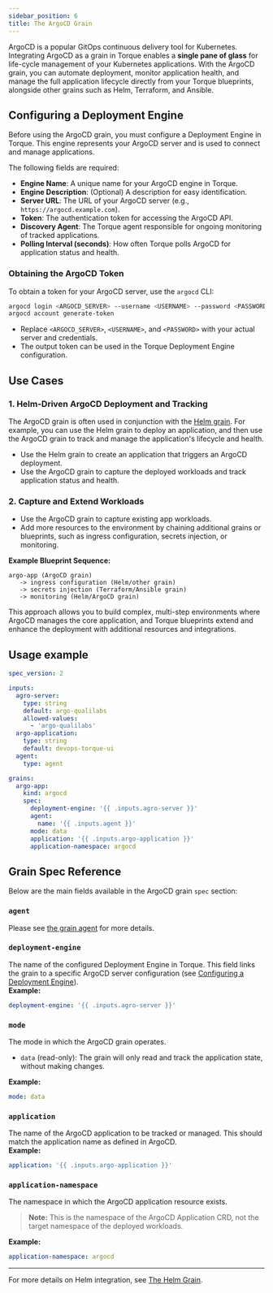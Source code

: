 ```yaml
---
sidebar_position: 6
title: The ArgoCD Grain
---
```


ArgoCD is a popular GitOps continuous delivery tool for Kubernetes. Integrating ArgoCD as a grain in Torque enables a **single pane of glass** for life-cycle management of your Kubernetes applications. With the ArgoCD grain, you can automate deployment, monitor application health, and manage the full application lifecycle directly from your Torque blueprints, alongside other grains such as Helm, Terraform, and Ansible.

## Configuring a Deployment Engine

Before using the ArgoCD grain, you must configure a Deployment Engine in Torque. This engine represents your ArgoCD server and is used to connect and manage applications.

The following fields are required:

- **Engine Name**: A unique name for your ArgoCD engine in Torque.
- **Engine Description**: (Optional) A description for easy identification.
- **Server URL**: The URL of your ArgoCD server (e.g., `https://argocd.example.com`).
- **Token**: The authentication token for accessing the ArgoCD API.
- **Discovery Agent**: The Torque agent responsible for ongoing monitoring of tracked applications.
- **Polling Interval (seconds)**: How often Torque polls ArgoCD for application status and health.

### Obtaining the ArgoCD Token

To obtain a token for your ArgoCD server, use the `argocd` CLI:

```bash
argocd login <ARGOCD_SERVER> --username <USERNAME> --password <PASSWORD>
argocd account generate-token
```

- Replace `<ARGOCD_SERVER>`, `<USERNAME>`, and `<PASSWORD>` with your actual server and credentials.
- The output token can be used in the Torque Deployment Engine configuration.

## Use Cases

### 1. Helm-Driven ArgoCD Deployment and Tracking

The ArgoCD grain is often used in conjunction with the [Helm grain](/blueprint-designer-guide/blueprints/helm-grain.md). For example, you can use the Helm grain to deploy an application, and then use the ArgoCD grain to track and manage the application's lifecycle and health.

- Use the Helm grain to create an application that triggers an ArgoCD deployment.
- Use the ArgoCD grain to capture the deployed workloads and track application status and health.

### 2. Capture and Extend Workloads

- Use the ArgoCD grain to capture existing app workloads.
- Add more resources to the environment by chaining additional grains or blueprints, such as ingress configuration, secrets injection, or monitoring.

**Example Blueprint Sequence:**
```
argo-app (ArgoCD grain) 
   -> ingress configuration (Helm/other grain) 
   -> secrets injection (Terraform/Ansible grain) 
   -> monitoring (Helm/ArgoCD grain)
```

This approach allows you to build complex, multi-step environments where ArgoCD manages the core application, and Torque blueprints extend and enhance the deployment with additional resources and integrations.


## Usage example

```yaml
spec_version: 2

inputs:
  agro-server:
    type: string
    default: argo-qualilabs
    allowed-values: 
      - 'argo-qualilabs'
  argo-application:
    type: string
    default: devops-torque-ui
  agent:
    type: agent

grains:
  argo-app:
    kind: argocd
    spec:
      deployment-engine: '{{ .inputs.agro-server }}'
      agent:
        name: '{{ .inputs.agent }}'
      mode: data
      application: '{{ .inputs.argo-application }}'
      application-namespace: argocd
```

## Grain Spec Reference

Below are the main fields available in the ArgoCD grain `spec` section:

### `agent`
Please see [the grain agent](/blueprint-designer-guide/blueprints/blueprints-yaml-structure#agent) for more details.

### `deployment-engine`

The name of the configured Deployment Engine in Torque. This field links the grain to a specific ArgoCD server configuration (see [Configuring a Deployment Engine](#configuring-a-deployment-engine)).  
**Example:**  
```yaml
deployment-engine: '{{ .inputs.agro-server }}'
```

### `mode`

The mode in which the ArgoCD grain operates.  
- `data` (read-only): The grain will only read and track the application state, without making changes.  

**Example:**  
```yaml
mode: data
```

### `application`

The name of the ArgoCD application to be tracked or managed. This should match the application name as defined in ArgoCD.  
**Example:**  
```yaml
application: '{{ .inputs.argo-application }}'
```

### `application-namespace`

The namespace in which the ArgoCD application resource exists.  
> **Note:** This is the namespace of the ArgoCD Application CRD, not the target namespace of the deployed workloads.  

**Example:**  
```yaml
application-namespace: argocd
```

---

For more details on Helm integration, see [The Helm Grain](/blueprint-designer-guide/blueprints/helm-grain.md).